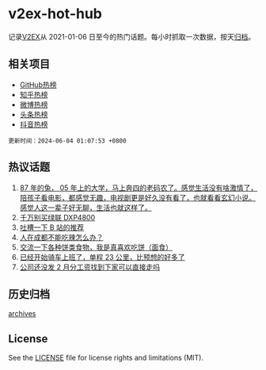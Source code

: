 # v2ex-hot-hub

 记录[V2EX](https://www.v2ex.com/)从 2021-01-06 日至今的热门话题。每小时抓取一次数据，按天[归档](archives)。
 
 ## 相关项目

- [GitHub热榜](https://github.com/lonnyzhang423/github-hot-hub)
- [知乎热榜](https://github.com/lonnyzhang423/zhihu-hot-hub)
- [微博热榜](https://github.com/lonnyzhang423/weibo-hot-hub)
- [头条热榜](https://github.com/lonnyzhang423/toutiao-hot-hub)
- [抖音热榜](https://github.com/lonnyzhang423/douyin-hot-hub)


 `更新时间：2024-06-04 01:07:53 +0800`

## 热议话题

1. [87 年的兔， 05 年上的大学，马上奔四的老码农了。感觉生活没有啥激情了，陪孩子看电影，都感觉无趣，电视剧更是好久没有看了，也就看看玄幻小说。感觉人这一辈子好无聊，生活也就这样了。](https://www.v2ex.com/t/1046265)
1. [千万别买绿联 DXP4800](https://www.v2ex.com/t/1046399)
1. [吐槽一下 B 站的推荐](https://www.v2ex.com/t/1046331)
1. [人在成都不能吃辣怎么办？](https://www.v2ex.com/t/1046207)
1. [交流一下各种饼类食物，我是真喜欢吃饼（面食）](https://www.v2ex.com/t/1046282)
1. [已经开始骑车上班了，单程 23 公里，比预想的好多了](https://www.v2ex.com/t/1046289)
1. [公司还没发 2 月分工资找到下家可以直接走吗](https://www.v2ex.com/t/1046205)

## 历史归档

[archives](archives)

## License

See the [LICENSE](LICENSE) file for license rights and limitations (MIT).
